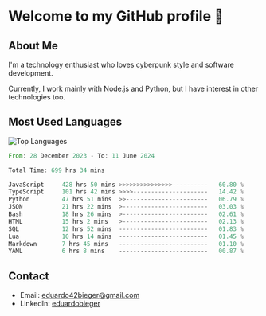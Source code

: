 # Welcome to my GitHub profile 👋

## About Me
I'm a technology enthusiast who loves cyberpunk style and software development.

Currently, I work mainly with Node.js and Python, but I have interest in other technologies too.

## Most Used Languages
![Top Languages](https://github-readme-stats.vercel.app/api/top-langs/?username=eduardobieger&layout=compact&theme=radical)

<!--START_SECTION:waka-->

```rust
From: 28 December 2023 - To: 11 June 2024

Total Time: 699 hrs 34 mins

JavaScript     428 hrs 50 mins >>>>>>>>>>>>>>>----------   60.80 %
TypeScript     101 hrs 42 mins >>>>---------------------   14.42 %
Python         47 hrs 51 mins  >>-----------------------   06.79 %
JSON           21 hrs 22 mins  >------------------------   03.03 %
Bash           18 hrs 26 mins  >------------------------   02.61 %
HTML           15 hrs 2 mins   >------------------------   02.13 %
SQL            12 hrs 52 mins  -------------------------   01.83 %
Lua            10 hrs 14 mins  -------------------------   01.45 %
Markdown       7 hrs 45 mins   -------------------------   01.10 %
YAML           6 hrs 8 mins    -------------------------   00.87 %
```

<!--END_SECTION:waka-->

## Contact
- Email: eduardo42bieger@gmail.com 
- LinkedIn: [eduardobieger](https://www.linkedin.com/in/eduardo-bieger/)
